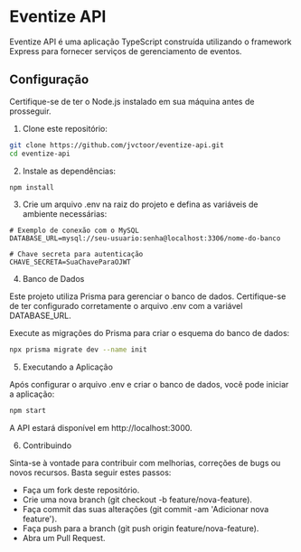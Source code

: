 # Eventize API

Eventize API é uma aplicação TypeScript construída utilizando o framework Express para fornecer serviços de gerenciamento de eventos.

## Configuração

Certifique-se de ter o Node.js instalado em sua máquina antes de prosseguir.

1. Clone este repositório:

```bash
git clone https://github.com/jvctoor/eventize-api.git
cd eventize-api
````

2. Instale as dependências:

```bash
npm install
````


3. Crie um arquivo .env na raiz do projeto e defina as variáveis de ambiente necessárias:
```plaintext
# Exemplo de conexão com o MySQL
DATABASE_URL=mysql://seu-usuario:senha@localhost:3306/nome-do-banco

# Chave secreta para autenticação
CHAVE_SECRETA=SuaChaveParaOJWT
````

4. Banco de Dados

Este projeto utiliza Prisma para gerenciar o banco de dados. Certifique-se de ter configurado corretamente o arquivo .env com a variável DATABASE_URL.

Execute as migrações do Prisma para criar o esquema do banco de dados:
```bash
npx prisma migrate dev --name init
````

5. Executando a Aplicação

Após configurar o arquivo .env e criar o banco de dados, você pode iniciar a aplicação:

```bash
npm start
````

A API estará disponível em http://localhost:3000.

6. Contribuindo

Sinta-se à vontade para contribuir com melhorias, correções de bugs ou novos recursos. Basta seguir estes passos:

- Faça um fork deste repositório.
- Crie uma nova branch (git checkout -b feature/nova-feature).
- Faça commit das suas alterações (git commit -am 'Adicionar nova feature').
- Faça push para a branch (git push origin feature/nova-feature).
- Abra um Pull Request.
